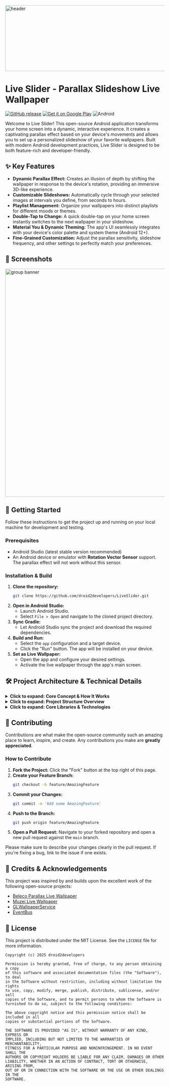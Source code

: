 <img width="1200" height="208" alt="header" src="https://github.com/user-attachments/assets/736cc2d3-8352-4ee7-8a7a-93fff452a6b7" />

# Live Slider - Parallax Slideshow Live Wallpaper
[![GitHub release](https://img.shields.io/github/v/release/rahulshah456/LiveSlider?style=for-the-badge)](https://github.com/droid2developers/LiveSlider/releases/latest)
<a href="https://play.google.com/store/apps/details?id=com.droid2developers.liveslider"><img alt="Get it on Google Play" src="https://img.shields.io/badge/Google_Play-414141?style=for-the-badge&logo=google-play&logoColor=white" /></a>
<img alt="Android" src="https://img.shields.io/badge/Android-3DDC84?style=for-the-badge&logo=android&logoColor=white" />

Welcome to Live Slider! This open-source Android application transforms your home screen into a dynamic, interactive experience. It creates a captivating parallax effect based on your device's movements and allows you to set up a personalized slideshow of your favorite wallpapers. Built with modern Android development practices, Live Slider is designed to be both feature-rich and developer-friendly.


## ✨ Key Features
- **Dynamic Parallax Effect:** Creates an illusion of depth by shifting the wallpaper in response to the device's rotation, providing an immersive 3D-like experience.
- **Customizable Slideshows:** Automatically cycle through your selected images at intervals you define, from seconds to hours.
- **Playlist Management:** Organize your wallpapers into distinct playlists for different moods or themes.
- **Double-Tap to Change:** A quick double-tap on your home screen instantly switches to the next wallpaper in your slideshow.
- **Material You & Dynamic Theming:** The app's UI seamlessly integrates with your device's color palette and system theme (Android 12+).
- **Fine-Grained Customization:** Adjust the parallax sensitivity, slideshow frequency, and other settings to perfectly match your preferences.




## 📸 Screenshots
<img width="1771" height="720" alt="group banner" src="https://github.com/user-attachments/assets/75b718d8-42ce-4170-ba44-fafdc3b09195" />

## 🚀 Getting Started

Follow these instructions to get the project up and running on your local machine for development and testing.

### Prerequisites
- Android Studio (latest stable version recommended)
- An Android device or emulator with **Rotation Vector Sensor** support. The parallax effect will not work without this sensor.

### Installation & Build
1.  **Clone the repository:**
    ```sh
    git clone https://github.com/droid2developers/LiveSlider.git
    ```
2.  **Open in Android Studio:**
    - Launch Android Studio.
    - Select `File > Open` and navigate to the cloned project directory.
3.  **Sync Gradle:**
    - Let Android Studio sync the project and download the required dependencies.
4.  **Build and Run:**
    - Select the `app` configuration and a target device.
    - Click the "Run" button. The app will be installed on your device.
5.  **Set as Live Wallpaper:**
    - Open the app and configure your desired settings.
    - Activate the live wallpaper through the app's main screen.

## 🛠️ Project Architecture & Technical Details

<details>
<summary><strong>Click to expand: Core Concept & How It Works</strong></summary>

### The Core Concept
The fundamental idea behind Live Slider is to create a more engaging and dynamic home screen. The parallax effect is achieved by using the device's orientation sensors to subtly shift the wallpaper. This creates a sense of depth, making it feel like you are looking through a window into a 3D space. Combined with the slideshow feature, the wallpaper becomes a constantly refreshing and personalized element of the user interface.

### How the Parallax Effect is Implemented
1.  **Sensor Data Acquisition:** The `RotationSensor` class registers a listener for the `TYPE_ROTATION_VECTOR` sensor. This sensor provides accurate data about the device's orientation in 3D space.
2.  **Offset Calculation:** The raw sensor data (a quaternion) is processed to determine the device's pitch and roll. These values are then mapped to X and Y offsets. A smoothing filter is applied to prevent jittery movements.
3.  **OpenGL Rendering:** The `LiveWallpaperRenderer` uses OpenGL ES to render the wallpaper. It applies the calculated X and Y offsets to the texture coordinates of the wallpaper image. This shifts the texture on the rendering surface, creating the parallax motion.
4.  **User Control:** The user can adjust the "Parallax Strength" in the settings. This value acts as a multiplier for the calculated offsets, allowing the user to control the intensity of the effect.

</details>

<details>
<summary><strong>Click to expand: Project Structure Overview</strong></summary>

The project follows a standard Android app architecture, separating concerns into different layers.

```
app/src/main/java/com/droid2developers/liveslider/
│
├── adapters/         # RecyclerView adapters for playlists and wallpapers
├── background/       # WorkManager components for background tasks (e.g., slideshow)
├── database/         # Room DB setup, DAOs, entities, and repositories
│   ├── dao/
│   ├── models/
│   └── repository/
├── live_wallpaper/   # Core logic for the live wallpaper service and rendering
│   ├── LiveWallpaperService.java  # The main service entry point
│   ├── LiveWallpaperRenderer.java # Handles all OpenGL rendering
│   └── RotationSensor.java        # Manages sensor data for parallax
├── utils/            # Utility classes for file handling, image manipulation, etc.
├── viewmodel/        # ViewModels for managing UI-related data
└── views/            # Activities, Fragments, and the Application class
    ├── activities/
    └── fragments/
```
</details>

<details>
<summary><strong>Click to expand: Core Libraries & Technologies</strong></summary>

- **GLWallpaperService:** A crucial base class that simplifies the creation of OpenGL-based live wallpapers. It manages the `EGL` context and rendering surface, allowing us to focus on the rendering logic itself.
- **Android Architecture Components:**
    - **ViewModel:** Manages UI-related data in a lifecycle-conscious way, surviving configuration changes.
    - **LiveData:** An observable data holder that respects the lifecycle of UI components.
    - **Room:** A persistence library that provides an abstraction layer over SQLite for robust local data storage. Used for storing wallpaper lists and playlists.
    - **WorkManager:** Manages deferrable, asynchronous background tasks, perfect for scheduling the wallpaper slideshow.
- **Material Components for Android:** Provides modern, customizable UI components that implement the Material Design system, including support for Material You.
- **EventBus:** A publish/subscribe event bus that simplifies communication between components (e.g., from the background service to the UI) without requiring direct dependencies.
- **Glide:** An efficient image loading and caching library that handles loading wallpapers from URIs, resizing, and applying transformations.
- **Kotlin Coroutines:** Used for managing asynchronous operations and background tasks in a structured and concise way, especially within ViewModels and repositories.

</details>

## 🤝 Contributing

Contributions are what make the open-source community such an amazing place to learn, inspire, and create. Any contributions you make are **greatly appreciated**.

### How to Contribute
1.  **Fork the Project:** Click the "Fork" button at the top right of this page.
2.  **Create your Feature Branch:**
    ```sh
    git checkout -b feature/AmazingFeature
    ```
3.  **Commit your Changes:**
    ```sh
    git commit -m 'Add some AmazingFeature'
    ```
4.  **Push to the Branch:**
    ```sh
    git push origin feature/AmazingFeature
    ```
5.  **Open a Pull Request:** Navigate to your forked repository and open a new pull request against the `main` branch.

Please make sure to describe your changes clearly in the pull request. If you're fixing a bug, link to the issue if one exists.

## 🙏 Credits & Acknowledgements
This project was inspired by and builds upon the excellent work of the following open-source projects:
- [Beleco Parallax Live Wallpaper](https://github.com/dklaputa/BelecoLiveWallpaper)
- [Muzei Live Wallpaper](https://github.com/romannurik/muzei/)
- [GLWallpaperService](https://github.com/GLWallpaperService/GLWallpaperService)
- [EventBus](https://github.com/greenrobot/EventBus)

## 📜 License

This project is distributed under the MIT License. See the `LICENSE` file for more information.

```
Copyright (c) 2025 droid2developers

Permission is hereby granted, free of charge, to any person obtaining a copy
of this software and associated documentation files (the "Software"), to deal
in the Software without restriction, including without limitation the rights
to use, copy, modify, merge, publish, distribute, sublicense, and/or sell
copies of the Software, and to permit persons to whom the Software is
furnished to do so, subject to the following conditions:

The above copyright notice and this permission notice shall be included in all
copies or substantial portions of the Software.

THE SOFTWARE IS PROVIDED "AS IS", WITHOUT WARRANTY OF ANY KIND, EXPRESS OR
IMPLIED, INCLUDING BUT NOT LIMITED TO THE WARRANTIES OF MERCHANTABILITY,
FITNESS FOR A PARTICULAR PURPOSE AND NONINFRINGEMENT. IN NO EVENT SHALL THE
AUTHORS OR COPYRIGHT HOLDERS BE LIABLE FOR ANY CLAIM, DAMAGES OR OTHER
LIABILITY, WHETHER IN AN ACTION OF CONTRACT, TORT OR OTHERWISE, ARISING FROM,
OUT OF OR IN CONNECTION WITH THE SOFTWARE OR THE USE OR OTHER DEALINGS IN THE
SOFTWARE.
```
